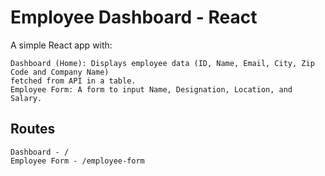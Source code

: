 # Employee Dashboard - React

A simple React app with:

    Dashboard (Home): Displays employee data (ID, Name, Email, City, Zip Code and Company Name)
    fetched from API in a table.
    Employee Form: A form to input Name, Designation, Location, and Salary.
## Routes

    Dashboard - /
    Employee Form - /employee-form